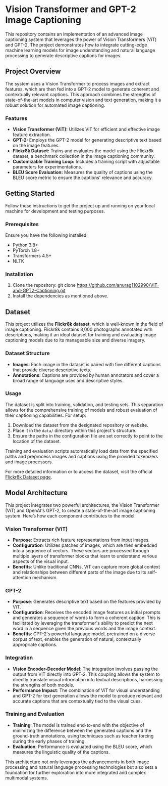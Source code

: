 # Vision Transformer and GPT-2 Image Captioning

This repository contains an implementation of an advanced image captioning system that leverages the power of Vision Transformers (ViT) and GPT-2. The project demonstrates how to integrate cutting-edge machine learning models for image understanding and natural language processing to generate descriptive captions for images.

## Project Overview

The system uses a Vision Transformer to process images and extract features, which are then fed into a GPT-2 model to generate coherent and contextually relevant captions. This approach combines the strengths of state-of-the-art models in computer vision and text generation, making it a robust solution for automated image captioning.

### Features

- **Vision Transformer (ViT):** Utilizes ViT for efficient and effective image feature extraction.
- **GPT-2:** Employs the GPT-2 model for generating descriptive text based on the image features.
- **Flickr8k Dataset:** Trains and evaluates the model using the Flickr8k dataset, a benchmark collection in the image captioning community.
- **Customizable Training Loop:** Includes a training script with adjustable parameters for experimentations.
- **BLEU Score Evaluation:** Measures the quality of captions using the BLEU score metric to ensure the captions' relevance and accuracy.

## Getting Started

Follow these instructions to get the project up and running on your local machine for development and testing purposes.

### Prerequisites

Ensure you have the following installed:
- Python 3.8+
- PyTorch 1.8+
- Transformers 4.5+
- NLTK

### Installation

1. Clone the repository: git clone https://github.com/anurag1102990/ViT-and-GPT2-Captioning.git
2. Install the dependencies as mentioned above.
   
## Dataset

This project utilizes the **Flickr8k dataset**, which is well-known in the field of image captioning. Flickr8k contains 8,000 photographs annotated with descriptions, making it an ideal dataset for training and evaluating image captioning models due to its manageable size and diverse imagery.

### Dataset Structure

- **Images**: Each image in the dataset is paired with five different captions that provide diverse descriptive texts.
- **Annotations**: Captions are provided by human annotators and cover a broad range of language uses and descriptive styles.

### Usage

The dataset is split into training, validation, and testing sets. This separation allows for the comprehensive training of models and robust evaluation of their captioning capabilities. For setup:

1. Download the dataset from the designated repository or website.
2. Place it in the `data/` directory within this project's structure.
3. Ensure the paths in the configuration file are set correctly to point to the location of the dataset.

Training and evaluation scripts automatically load data from the specified paths and preprocess images and captions using the provided tokenizers and image processors.

For more detailed information or to access the dataset, visit the official [Flickr8k Dataset page](https://www.kaggle.com/datasets/dibyansudiptiman/flickr-8k).

## Model Architecture

This project integrates two powerful architectures, the Vision Transformer (ViT) and OpenAI's GPT-2, to create a state-of-the-art image captioning system. Here’s how each component contributes to the model:

### Vision Transformer (ViT)

- **Purpose**: Extracts rich feature representations from input images.
- **Configuration**: Utilizes patches of images, which are then embedded into a sequence of vectors. These vectors are processed through multiple layers of transformer blocks that learn to understand various aspects of the visual input.
- **Benefits**: Unlike traditional CNNs, ViT can capture more global context and relationships between different parts of the image due to its self-attention mechanism.

### GPT-2

- **Purpose**: Generates descriptive text based on the features provided by ViT.
- **Configuration**: Receives the encoded image features as initial prompts and generates a sequence of words to form a coherent caption. This is facilitated by leveraging the transformer's ability to predict the next word in a sequence given the previous words and the image context.
- **Benefits**: GPT-2's powerful language model, pretrained on a diverse corpus of text, enables the generation of natural, contextually appropriate captions.

### Integration

- **Vision Encoder-Decoder Model**: The integration involves passing the output from ViT directly into GPT-2. This coupling allows the system to directly translate visual information into textual descriptions, harnessing the strengths of both models.
- **Performance Impact**: The combination of ViT for visual understanding and GPT-2 for text generation allows the model to produce relevant and accurate captions that are contextually tied to the visual cues.

### Training and Evaluation

- **Training**: The model is trained end-to-end with the objective of minimizing the difference between the generated captions and the ground-truth annotations, using techniques such as teacher forcing during the early phases of training.
- **Evaluation**: Performance is evaluated using the BLEU score, which measures the linguistic quality of the captions.

This architecture not only leverages the advancements in both image processing and natural language processing technologies but also sets a foundation for further exploration into more integrated and complex multimodal systems.


